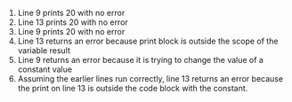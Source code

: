 1. Line 9 prints 20 with no error
2. Line 13 prints 20 with no error
3. Line 9 prints 20 with no error
4. Line 13 returns an error because print block is outside the scope of the variable result
5. Line 9 returns an error because it is trying to change the value of a constant value
6. Assuming the earlier lines run correctly, line 13 returns an error because the print on line 13 is outside the code block with the constant.
